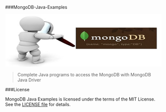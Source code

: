 ###MongoDB-Java-Examples

[![logo](img/mongodb.jpg)](https://github.com/checkcheckzz/MongoDB-Java-Examples)

> Complete Java programs to access the MongoDB with MongoDB Java Driver

###License

MongoDB Java Examples is licensed under the terms of the MIT License. See the [LICENSE file](https://github.com/checkcheckzz/MongoDB-Java-Examples/blob/master/LICENSE) for details.